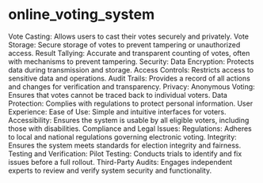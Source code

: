 # online_voting_system
Vote Casting: Allows users to cast their votes securely and privately.
Vote Storage: Secure storage of votes to prevent tampering or unauthorized access.
Result Tallying: Accurate and transparent counting of votes, often with mechanisms to prevent tampering.
Security:
Data Encryption: Protects data during transmission and storage.
Access Controls: Restricts access to sensitive data and operations.
Audit Trails: Provides a record of all actions and changes for verification and transparency.
Privacy:
Anonymous Voting: Ensures that votes cannot be traced back to individual voters.
Data Protection: Complies with regulations to protect personal information.
User Experience:
Ease of Use: Simple and intuitive interfaces for voters.
Accessibility: Ensures the system is usable by all eligible voters, including those with disabilities.
Compliance and Legal Issues:
Regulations: Adheres to local and national regulations governing electronic voting.
Integrity: Ensures the system meets standards for election integrity and fairness.
Testing and Verification:
Pilot Testing: Conducts trials to identify and fix issues before a full rollout.
Third-Party Audits: Engages independent experts to review and verify system security and functionality.
